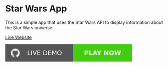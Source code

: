 # Star Wars App

This is a simple app that uses the Star Wars API to display information about the Star Wars universe.

[Live Website](#)

[![GitHub Logo](./src/assets/github.svg
)](#)